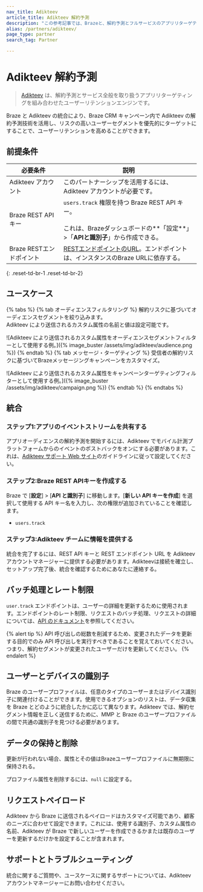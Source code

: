 ```yaml
---
nav_title: Adikteev
article_title: Adikteev 解約予測
description: "この参考記事では、Brazeと、解約予測とフルサービスのアプリリターゲティングを組み合わせたユーザーリテンションエンジンであるAdikteevの提携について概説している。"
alias: /partners/adikteev/
page_type: partner
search_tag: Partner

---
```


# Adikteev 解約予測

> [Adikteev](https://www.adikteev.com/churn-prediction) は、解約予測とサービス全般を取り扱うアプリリターゲティングを組み合わせたユーザーリテンションエンジンです。

Braze と Adikteev の統合により、Braze CRM キャンペーン内で Adikteev の解約予測技術を活用し、リスクの高いユーザーセグメントを優先的にターゲットにすることで、ユーザーリテンションを高めることができます。

## 前提条件

| 必要条件 | 説明 |
| --- | --- |
| Adikteev アカウント | このパートナーシップを活用するには、Adikteev アカウントが必要です。 |
| Braze REST API キー | `users.track` 権限を持つ Braze REST API キー。<br><br> これは、Brazeダッシュボードの**「設定**」>「**APIと識別子**」から作成できる。 |
| Braze RESTエンドポイント | [RESTエンドポイントのURL]({{site.baseurl}}/developer_guide/rest_api/basics/#endpoints)。エンドポイントは、インスタンスのBraze URLに依存する。 |
{: .reset-td-br-1 .reset-td-br-2}

## ユースケース

{% tabs %}
{% tab オーディエンスフィルタリング %}
解約リスクに基づいてオーディエンスセグメントを絞り込みます。<br> Adikteev により送信されるカスタム属性の名前と値は設定可能です。

![Adikteev により送信されるカスタム属性をオーディエンスセグメントフィルターとして使用する例。]({% image_buster /assets/img/adikteev/audience.png %})
{% endtab %}
{% tab メッセージ・ターゲティング %}
受信者の解約リスクに基づいてBrazeメッセージングキャンペーンをカスタマイズ。

![Adikteev により送信されるカスタム属性をキャンペーンターゲティングフィルターとして使用する例。]({% image_buster /assets/img/adikteev/campaign.png %})
{% endtab %}
{% endtabs %}

## 統合

### ステップ1:アプリのイベントストリームを共有する

アプリオーディエンスの解約予測を開始するには、Adikteev でモバイル計測プラットフォームからのイベントのポストバックをオンにする必要があります。これは、[Adikteev サポート Web サイト](https://help.adikteev.com/hc/en-us/sections/8185123408914-Data-stream-activation)のガイドラインに従って設定してください。

### ステップ2:Braze REST APIキーを作成する

Braze で \[**設定**] > \[**API と識別子**] に移動します。\[**新しい API キーを作成**] を選択して使用する API キー名を入力し、次の権限が追加されていることを確認します。

- `users.track`

### ステップ3:Adikteev チームに情報を提供する

統合を完了するには、REST API キーと REST エンドポイント URL を Adikteev アカウントマネージャーに提供する必要があります。Adikteevは接続を確立し、セットアップ完了後、統合を確認するためにあなたに連絡する。

## バッチ処理とレート制限

`user.track` エンドポイントは、ユーザーの詳細を更新するために使用されます。エンドポイントのレート制限、リクエストのバッチ処理、リクエストの詳細については、[API のドキュメント]({{site.baseurl}}/api/endpoints/user_data/post_user_track/)を参照してください。

{% alert tip %}
API 呼び出しの総数を削減するため、変更されたデータを更新する目的でのみ API 呼び出しを実行すべきであることを覚えておいてください。つまり、解約セグメントが変更されたユーザーだけを更新してください。
{% endalert %}

## ユーザーとデバイスの識別子

Braze のユーザープロファイルは、任意のタイプのユーザーまたはデバイス識別子に関連付けることができます。使用できるオプションのリストは、データ収集を Braze とどのように統合したかに応じて異なります。Adikteev では、解約セグメント情報を正しく送信するために、MMP と Braze のユーザープロファイルの間で共通の識別子を見つける必要があります。

## データの保持と削除

更新が行われない場合、属性とその値はBrazeユーザープロファイルに無期限に保持される。

プロファイル属性を削除するには、`null` に設定する。

## リクエストペイロード

Adikteev から Braze に送信されるペイロードはカスタマイズ可能であり、顧客のニーズに合わせて設定できます。これには、使用する識別子、カスタム属性の名前、Adikteev が Braze で新しいユーザーを作成できるかまたは既存のユーザーを更新するだけかを設定することが含まれます。


## サポートとトラブルシューティング

統合に関するご質問や、ユースケースに関するサポートについては、Adikteev アカウントマネージャーにお問い合わせください。
